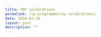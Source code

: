 ```yaml
---
title: CNY celebrations
permalink: /lp-programme/cny-celebrations/
date: 2020-02-20
layout: post
description: ""
---
```

